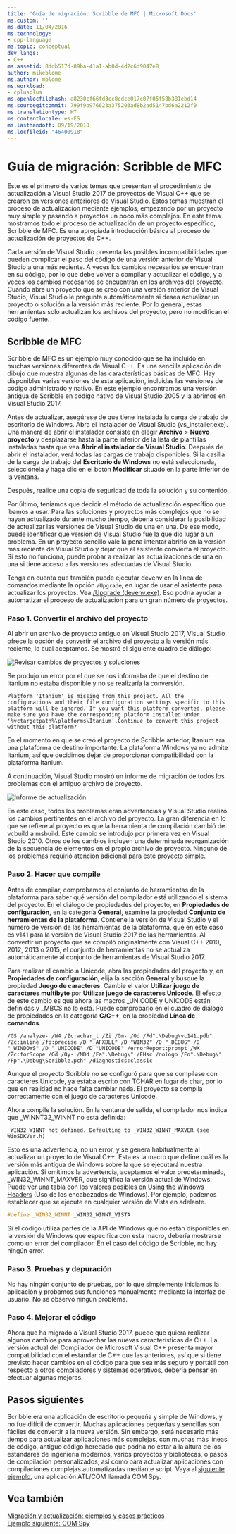 ```yaml
---
title: 'Guía de migración: Scribble de MFC | Microsoft Docs'
ms.custom: ''
ms.date: 11/04/2016
ms.technology:
- cpp-language
ms.topic: conceptual
dev_langs:
- C++
ms.assetid: 8ddb517d-89ba-41a1-ab0d-4d2c6d9047e8
author: mikeblome
ms.author: mblome
ms.workload:
- cplusplus
ms.openlocfilehash: a8230cf66fd3cc8cdce017c07f05f58b381ebd14
ms.sourcegitcommit: 799f9b976623a375203ad8b2ad5147bd6a2212f0
ms.translationtype: HT
ms.contentlocale: es-ES
ms.lasthandoff: 09/19/2018
ms.locfileid: "46400918"
---
```

# <a name="porting-guide-mfc-scribble"></a>Guía de migración: Scribble de MFC

Este es el primero de varios temas que presentan el procedimiento de actualización a Visual Studio 2017 de proyectos de Visual C++ que se crearon en versiones anteriores de Visual Studio. Estos temas muestran el proceso de actualización mediante ejemplos, empezando por un proyecto muy simple y pasando a proyectos un poco más complejos. En este tema mostramos todo el proceso de actualización de un proyecto específico, Scribble de MFC. Es una apropiada introducción básica al proceso de actualización de proyectos de C++.  
  
Cada versión de Visual Studio presenta las posibles incompatibilidades que pueden complicar el paso del código de una versión anterior de Visual Studio a una más reciente. A veces los cambios necesarios se encuentran en su código, por lo que debe volver a compilar y actualizar el código, y a veces los cambios necesarios se encuentran en los archivos del proyecto. Cuando abre un proyecto que se creó con una versión anterior de Visual Studio, Visual Studio le pregunta automáticamente si desea actualizar un proyecto o solución a la versión más reciente. Por lo general, estas herramientas solo actualizan los archivos del proyecto, pero no modifican el código fuente.  
  
## <a name="mfc-scribble"></a>Scribble de MFC  
 
Scribble de MFC es un ejemplo muy conocido que se ha incluido en muchas versiones diferentes de Visual C++. Es una sencilla aplicación de dibujo que muestra algunas de las características básicas de MFC. Hay disponibles varias versiones de esta aplicación, incluidas las versiones de código administrado y nativo. En este ejemplo encontramos una versión antigua de Scribble en código nativo de Visual Studio 2005 y la abrimos en Visual Studio 2017.  
  
Antes de actualizar, asegúrese de que tiene instalada la carga de trabajo de escritorio de Windows. Abra el instalador de Visual Studio (vs_installer.exe). Una manera de abrir el instalador consiste en elegir **Archivo** > **Nuevo proyecto** y desplazarse hasta la parte inferior de la lista de plantillas instaladas hasta que vea **Abrir el instalador de Visual Studio**. Después de abrir el instalador, verá todas las cargas de trabajo disponibles. Si la casilla de la carga de trabajo del **Escritorio de Windows** no está seleccionada, selecciónela y haga clic en el botón **Modificar** situado en la parte inferior de la ventana. 

Después, realice una copia de seguridad de toda la solución y su contenido. 
 
Por último, teníamos que decidir el método de actualización específico que íbamos a usar. Para las soluciones y proyectos más complejos que no se hayan actualizado durante mucho tiempo, debería considerar la posibilidad de actualizar las versiones de Visual Studio de una en una. De ese modo, puede identificar qué versión de Visual Studio fue la que dio lugar a un problema. En un proyecto sencillo vale la pena intentar abrirlo en la versión más reciente de Visual Studio y dejar que el asistente convierta el proyecto. Si esto no funciona, puede probar a realizar las actualizaciones de una en una si tiene acceso a las versiones adecuadas de Visual Studio.  
  
Tenga en cuenta que también puede ejecutar devenv en la línea de comandos mediante la opción `/Upgrade`, en lugar de usar el asistente para actualizar los proyectos. Vea [/Upgrade (devenv.exe)](/visualstudio/ide/reference/upgrade-devenv-exe). Eso podría ayudar a automatizar el proceso de actualización para un gran número de proyectos.  
  
### <a name="step-1-converting-the-project-file"></a>Paso 1. Convertir el archivo del proyecto  

Al abrir un archivo de proyecto antiguo en Visual Studio 2017, Visual Studio ofrece la opción de convertir el archivo del proyecto a la versión más reciente, lo cual aceptamos. Se mostró el siguiente cuadro de diálogo:  
  
![Revisar cambios de proyectos y soluciones](../porting/media/scribbleprojectupgrade.PNG "ScribbleProjectUpgrade")  
  
Se produjo un error por el que se nos informaba de que el destino de Itanium no estaba disponible y no se realizaría la conversión.  
  
```Output  
Platform 'Itanium' is missing from this project. All the configurations and their file configuration settings specific to this platform will be ignored. If you want this platform converted, please make sure you have the corresponding platform installed under '%vctargetpath%\platforms\Itanium'.Continue to convert this project without this platform?  
```  
  
En el momento en que se creó el proyecto de Scribble anterior, Itanium era una plataforma de destino importante. La plataforma Windows ya no admite Itanium, así que decidimos dejar de proporcionar compatibilidad con la plataforma Itanium.  
  
A continuación, Visual Studio mostró un informe de migración de todos los problemas con el antiguo archivo de proyecto.  
  
![Informe de actualización](../porting/media/scribblemigrationreport.PNG "ScribbleMigrationReport")  
  
En este caso, todos los problemas eran advertencias y Visual Studio realizó los cambios pertinentes en el archivo del proyecto. La gran diferencia en lo que se refiere al proyecto es que la herramienta de compilación cambió de vcbuild a msbuild. Este cambio se introdujo por primera vez en Visual Studio 2010. Otros de los cambios incluyen una determinada reorganización de la secuencia de elementos en el propio archivo de proyecto. Ninguno de los problemas requirió atención adicional para este proyecto simple.  
  
### <a name="step-2-getting-it-to-build"></a>Paso 2. Hacer que compile  

Antes de compilar, comprobamos el conjunto de herramientas de la plataforma para saber qué versión del compilador está utilizando el sistema del proyecto. En el diálogo de propiedades del proyecto, en **Propiedades de configuración**, en la categoría **General**, examine la propiedad **Conjunto de herramientas de la plataforma**. Contiene la versión de Visual Studio y el número de versión de las herramientas de la plataforma, que en este caso es v141 para la versión de Visual Studio 2017 de las herramientas. Al convertir un proyecto que se compiló originalmente con Visual C++ 2010, 2012, 2013 o 2015, el conjunto de herramientas no se actualiza automáticamente al conjunto de herramientas de Visual Studio 2017.   
  
Para realizar el cambio a Unicode, abra las propiedades del proyecto y, en **Propiedades de configuración**, elija la sección **General** y busque la propiedad **Juego de caracteres**. Cambie el valor **Utilizar juego de caracteres multibyte** por **Utilizar juego de caracteres Unicode**. El efecto de este cambio es que ahora las macros _UNICODE y UNICODE están definidas y _MBCS no lo está. Puede comprobarlo en el cuadro de diálogo de propiedades en la categoría **C/C++**, en la propiedad **Línea de comandos**.  
  
```Output  
/GS /analyze- /W4 /Zc:wchar_t /Zi /Gm- /Od /Fd".\Debug\vc141.pdb" /Zc:inline /fp:precise /D "_AFXDLL" /D "WIN32" /D "_DEBUG" /D "_WINDOWS" /D "_UNICODE" /D "UNICODE" /errorReport:prompt /WX /Zc:forScope /Gd /Oy- /MDd /Fa".\Debug\" /EHsc /nologo /Fo".\Debug\" /Fp".\Debug\Scribble.pch" /diagnostics:classic 
```  
  
Aunque el proyecto Scribble no se configuró para que se compilase con caracteres Unicode, ya estaba escrito con TCHAR en lugar de char, por lo que en realidad no hace falta cambiar nada. El proyecto se compila correctamente con el juego de caracteres Unicode.  
  
Ahora compile la solución. En la ventana de salida, el compilador nos indica que _WINNT32_WINNT no está definida:  
  
```Output  
_WIN32_WINNT not defined. Defaulting to _WIN32_WINNT_MAXVER (see WinSDKVer.h)  
```  
  
Esto es una advertencia, no un error, y se genera habitualmente al actualizar un proyecto de Visual C++. Esta es la macro que define cuál es la versión más antigua de Windows sobre la que se ejecutará nuestra aplicación. Si omitimos la advertencia, aceptamos el valor predeterminado, _WIN32_WINNT_MAXVER, que significa la versión actual de Windows. Puede ver una tabla con los valores posibles en [Using the Windows Headers](/windows/desktop/WinProg/using-the-windows-headers) (Uso de los encabezados de Windows). Por ejemplo, podemos establecer que se ejecute en cualquier versión de Vista en adelante.  
  
```cpp
#define _WIN32_WINNT _WIN32_WINNT_VISTA  
```  
  
Si el código utiliza partes de la API de Windows que no están disponibles en la versión de Windows que especifica con esta macro, debería mostrarse como un error del compilador. En el caso del código de Scribble, no hay ningún error.  
  
### <a name="step-3-testing-and-debugging"></a>Paso 3. Pruebas y depuración  

No hay ningún conjunto de pruebas, por lo que simplemente iniciamos la aplicación y probamos sus funciones manualmente mediante la interfaz de usuario. No se observó ningún problema.  
  
### <a name="step-4-improve-the-code"></a>Paso 4. Mejorar el código  

Ahora que ha migrado a Visual Studio 2017, puede que quiera realizar algunos cambios para aprovechar las nuevas características de C++. La versión actual del Compilador de Microsoft Visual C++ presenta mayor compatibilidad con el estándar de C++ que las anteriores, así que si tiene previsto hacer cambios en el código para que sea más seguro y portátil con respecto a otros compiladores y sistemas operativos, debería pensar en efectuar algunas mejoras.  
  
## <a name="next-steps"></a>Pasos siguientes  
 
Scribble era una aplicación de escritorio pequeña y simple de Windows, y no fue difícil de convertir. Muchas aplicaciones pequeñas y sencillas son fáciles de convertir a la nueva versión.  Sin embargo, será necesario más tiempo para actualizar aplicaciones más complejas, con muchas más líneas de código, antiguo código heredado que podría no estar a la altura de los estándares de ingeniería modernos, varios proyectos y bibliotecas, o pasos de compilación personalizados, así como para actualizar aplicaciones con compilaciones complejas automatizadas mediante script. Vaya al [siguiente ejemplo](../porting/porting-guide-com-spy.md), una aplicación ATL/COM llamada COM Spy.  
  
## <a name="see-also"></a>Vea también  
 
[Migración y actualización: ejemplos y casos prácticos](../porting/porting-and-upgrading-examples-and-case-studies.md)<br/>
[Ejemplo siguiente: COM Spy](../porting/porting-guide-com-spy.md)